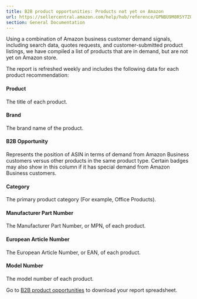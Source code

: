 ```yaml
---
title: B2B product opportunities: Products not yet on Amazon
url: https://sellercentral.amazon.com/help/hub/reference/GPNBU9M8RSY7ZQKP
section: General Documentation
---
```


Using a combination of Amazon business customer demand signals, including
search data, quotes requests, and customer-submitted product listings, we have
compiled a list of products that are in demand, but are not yet on Amazon
store.

The report is refreshed weekly and includes the following data for each
product recommendation:

#### Product

The title of each product.

#### Brand

The brand name of the product.

#### B2B Opportunity

Represents the position of ASIN in terms of demand from Amazon Business
customers versus other products in the same product type. Certain badges may
also show in this column if it has special demand from Amazon Business
customers.

#### Category

The primary product category (For example, Office Products).

#### Manufacturer Part Number

The Manufacturer Part Number, or MPN, of each product.

#### European Article Number

The European Article Number, or EAN, of each product.

#### Model Number

The model number of each product.

Go to [B2B product opportunities](/business/opportunities/) to download your
report spreadsheet.

